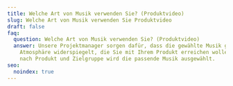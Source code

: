 ```yaml
---
title: Welche Art von Musik verwenden Sie? (Produktvideo)
slug: Welche Art von Musik verwenden Sie Produktvideo
draft: false
faq:
  question: Welche Art von Musik verwenden Sie? (Produktvideo)
  answer: Unsere Projektmanager sorgen dafür, dass die gewählte Musik genau die
    Atmosphäre widerspiegelt, die Sie mit Ihrem Produkt erreichen wollen. Je
    nach Produkt und Zielgruppe wird die passende Musik ausgewählt.
seo:
  noindex: true
---
```

